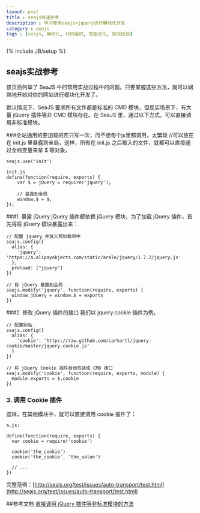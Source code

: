 ```yaml
---
layout: post
title : seajs快速参考
description : 学习使用seajs+jquery进行模块化开发
category : seajs
tags : [seajs, 模块化, 代码组织, 性能优化, 实战经验]
---
```

{% include JB/setup %}

## seajs实战参考 ##
该页面列举了 SeaJS 中的常用实战过程中的问题。只要掌握这些方法，就可以娴熟地开始对你的网站进行模块化开发了。

默认情况下，SeaJS 要求所有文件都是标准的 CMD 模块，但现实场景下，有大量 jQuery 插件等非 CMD 模块存在。在 SeaJS 里，通过以下方式，可以直接调用非标准模块。

###全站通用的要加载的库只写一次，而不想每个js里都调用，太繁琐
	//可以放在在 init.js 里暴露到全局，这样，所有在 init.js 之后载入的文件，就都可以直接通过全局变量来拿 $ 等对象。
	
	seajs.use('init')
	
	init.js
	define(function(require, exports) {
		var $ = jQuery = require('jquery');
		
		// 暴露到全局
  		window.$ = $;
	});

###1. 暴露 jQuery
jQuery 插件都依赖 jQuery 模块，为了加载 jQuery 插件，首先得将 jQuery 模块暴露出来：

	// 配置 jquery 并放入预加载项中
	seajs.config({
	  alias: {
	    'jquery': 'https://a.alipayobjects.com/static/arale/jquery/1.7.2/jquery.js'
	  },
	  preload: ["jquery"]
	})
	
	// 将 jQuery 暴露到全局
	seajs.modify('jquery', function(require, exports) {
	  window.jQuery = window.$ = exports
	})

###2. 修改 jQuery 插件的接口
我们以 jquery.cookie 插件为例。

	// 配置别名
	seajs.config({
	  alias: {
	    'cookie': 'https://raw.github.com/carhartl/jquery-cookie/master/jquery.cookie.js'
	  }
	})
	
	// 将 jQuery Cookie 插件自动包装成 CMD 接口
	seajs.modify('cookie', function(require, exports, module) {
	  module.exports = $.cookie
	})
	
### 3. 调用 Cookie 插件
这样，在其他模块中，就可以直接调用 cookie 插件了：

	a.js:
	
	define(function(require, exports) {
	  var cookie = require('cookie')
	
	  cookie('the_cookie')
	  cookie('the_cookie', 'the_value')
	
	  // ...
	})
完整范例：[http://seajs.org/test/issues/auto-transport/test.html](http://seajs.org/test/issues/auto-transport/test.html)

##参考文档
[直接调用 jQuery 插件等非标准模块的方法](https://github.com/seajs/seajs/issues/286)